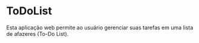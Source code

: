 # ToDoList
 Esta aplicação web permite ao usuário gerenciar suas tarefas em uma lista de afazeres (To-Do List).
